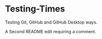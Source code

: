 # Testing-Times
Testing Git, GitHub and GitHub Desktop ways.

A Second README edit requiring a comment.
